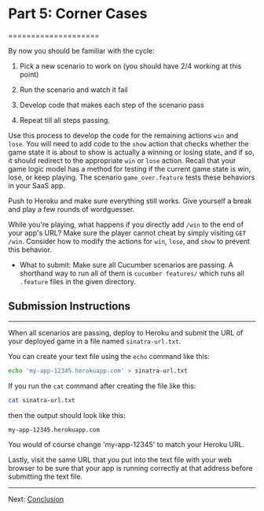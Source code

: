 # Part 5: Corner Cases
====================

By now you should be familiar with the cycle:

1.  Pick a new scenario to work on (you should have 2/4 working at this point)

2.  Run the scenario and watch it fail

3.  Develop code that makes each step of the scenario pass

4.  Repeat till all steps passing.

Use this process to develop the code for the remaining actions `win` and `lose`.  You will need to add code to the `show` action that checks whether the game state it is about to show is actually a winning or losing state, and if so, it should redirect to the appropriate `win` or `lose` action.  Recall that your game logic model has a method for testing if the current game state is win,
lose, or keep playing. The scenario `game_over.feature` tests these behaviors in your SaaS app.

Push to Heroku and make sure everything still works.  Give yourself a break and play a few rounds of wordguesser.

While you're playing, what happens if you directly add `/win` to the end of your app's URL?  Make sure the player cannot cheat by simply visiting `GET /win`.  Consider how to modify the actions for `win`, `lose`, and `show` to prevent this behavior.

* What to submit:  Make sure all Cucumber scenarios are passing.  A shorthand way to run all of them is `cucumber features/` which runs all `.feature` files in the given directory.

## Submission Instructions
-----------------------
When all scenarios are passing, deploy to Heroku and submit the URL of your deployed game in a file named `sinatra-url.txt`.

You can create your text file using the `echo` command like this:

```sh
echo 'my-app-12345.herokuapp.com' > sinatra-url.txt
```

If you run the `cat` command after creating the file like this:

```sh
cat sinatra-url.txt
```

then the output should look like this:

```sh
my-app-12345.herokuapp.com
```

You would of course change 'my-app-12345' to match your Heroku URL.

Lastly, visit the same URL that you put into the text file with your web browser to be sure that your app is running correctly at that address before submitting the text file.

-----------------------

Next: [Conclusion](part_6_conclusion.md)
